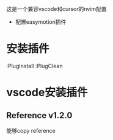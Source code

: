 这是一个兼容vscode和cursor的nvim配置
* 配置easymotion插件

# 安装插件
:PlugInstall
:PlugClean

# vscode安装插件

## Reference v1.2.0
能够copy reference
